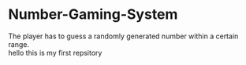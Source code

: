# Number-Gaming-System
The player has to guess a randomly generated number within a certain range.
<br>
hello this is my first repsitory
